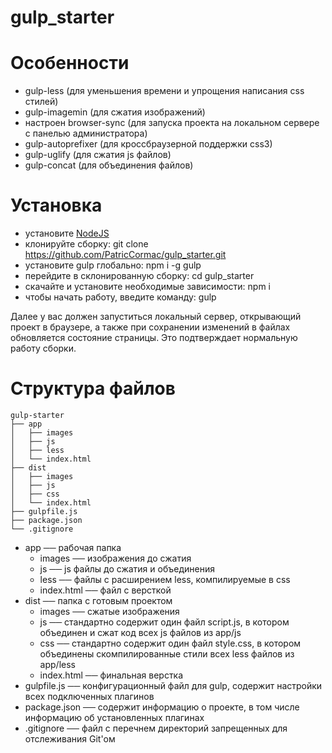 # gulp_starter

# Особенности

- gulp-less (для уменьшения времени и упрощения написания css стилей)
- gulp-imagemin (для сжатия изображений)
- настроен browser-sync (для запуска проекта на локальном сервере с панелью администратора)
- gulp-autoprefixer (для кроссбраузерной поддержки css3)
- gulp-uglify (для сжатия js файлов)
- gulp-concat (для объединения файлов)

# Установка

- установите [NodeJS](https://nodejs.org/en/)
- клонируйте сборку: git clone https://github.com/PatricCormac/gulp_starter.git
- установите gulp глобально: npm i -g gulp
- перейдите в склонированную сборку: cd gulp_starter
- скачайте и установите необходимые зависимости: npm i
- чтобы начать работу, введите команду: gulp

Далее у вас должен запуститься локальный сервер, открывающий проект в браузере, а также при сохранении изменений в файлах обновляется состояние страницы. Это подтверждает нормальную работу сборки.

# Структура файлов

    gulp-starter
    ├── app
    │   ├── images
    │   ├── js
    │   ├── less
    │   └── index.html
    ├── dist
    │   ├── images
    │   ├── js
    │   ├── css
    │   └── index.html
    ├── gulpfile.js
    ├── package.json
    └── .gitignore

- app ── рабочая папка
  - images ── изображения до сжатия
  - js ── js файлы до сжатия и объединения
  - less ── файлы с расширением less, компилируемые в css
  - index.html ── файл с версткой
- dist ── папка с готовым проектом
  - images ── сжатые изображения
  - js ── стандартно содержит один файл script.js, в котором объединен и сжат код всех js файлов из app/js
  - css ── стандартно содержит один файл style.css, в котором объединены скомпилированные стили всех less файлов из app/less
  - index.html ── финальная верстка
- gulpfile.js ── конфигурационный файл для gulp, содержит настройки всех подключенных плагинов
- package.json ── содержит информацию о проекте, в том числе информацию об установленных плагинах
- .gitignore ── файл с перечнем директорий запрещенных для отслеживания Git'ом
